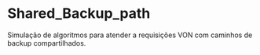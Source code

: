 # Shared_Backup_path
Simulação de algoritmos para atender a requisições VON com caminhos de backup compartilhados.
